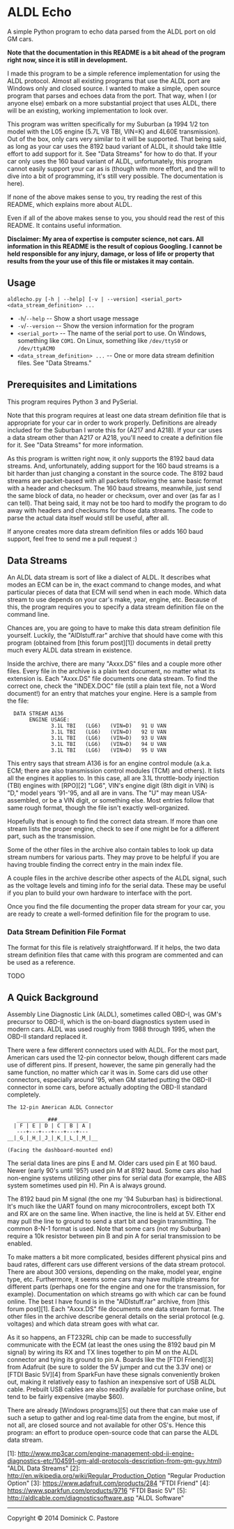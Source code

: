 ALDL Echo
=========

A simple Python program to echo data parsed from the ALDL port on old GM cars.

**Note that the documentation in this README is a bit ahead of the program right
now, since it is still in development.**

I made this program to be a simple reference implementation for using the ALDL
protocol. Almost all existing programs that use the ALDL port are Windows only
and closed source. I wanted to make a simple, open source program that parses
and echoes data from the port. That way, when I (or anyone else) embark on a
more substantial project that uses ALDL, there will be an existing, working
implementation to look over.

This program was written specifically for my Suburban (a 1994 1/2 ton model with
the L05 engine (5.7L V8 TBI, VIN=K) and 4L60E transmission). Out of the box,
only cars very similar to it will be supported. That being said, as long as your
car uses the 8192 baud variant of ALDL, it should take little effort to add
support for it. See "Data Streams" for how to do that. If your car only uses the
160 baud variant of ALDL, unfortunately, this program cannot easily support your
car as is (though with more effort, and the will to dive into a bit of
programming, it's still very possible. The documentation is here).

If none of the above makes sense to you, try reading the rest of this README,
which explains more about ALDL.

Even if all of the above makes sense to you, you should read the rest of this
README. It contains useful information.

**Disclaimer: My area of expertise is computer science, not cars. All
information in this README is the result of copious Googling. I cannot be held
responsible for any injury, damage, or loss of life or property that results
from the your use of this file or mistakes it may contain.**

Usage
-----

    aldlecho.py [-h | --help] [-v | --version] <serial_port> <data_stream_definition> ...

 *  `-h`/`--help` -- Show a short usage message
 *  `-v`/`--version` -- Show the version information for the program
 *  `<serial_port>` -- The name of the serial port to use. On Windows, something
    like `COM1`. On Linux, something like `/dev/ttyS0` or `/dev/ttyACM0`
 *  `<data_stream_definition> ...` -- One or more data stream definition files.
    See "Data Streams."

Prerequisites and Limitations
-----------------------------

This program requires Python 3 and PySerial.

Note that this program requires at least one data stream definition file that
is appropriate for your car in order to work properly. Definitions are already
included for the Suburban I wrote this for (A217 and A218). If your car uses a
data stream other than A217 or A218, you'll need to create a definition file
for it. See "Data Streams" for more information.

As this program is written right now, it only supports the 8192 baud data
streams. And, unfortunately, adding support for the 160 baud streams is a bit
harder than just changing a constant in the source code. The 8192 baud streams
are packet-based with all packets following the same basic format with a header
and checksum. The 160 baud streams, meanwhile, just send the same block of data,
no header or checksum, over and over (as far as I can tell). That being said, it
may not be too hard to modify the program to do away with headers and checksums
for those data streams. The code to parse the actual data itself would still be
useful, after all.

If anyone creates more data stream definition files or adds 160 baud support,
feel free to send me a pull request :)

Data Streams
------------

An ALDL data stream is sort of like a dialect of ALDL. It describes what modes
an ECM can be in, the exact command to change modes, and what particular pieces
of data that ECM will send when in each mode. Which data stream to use depends on your car's make, year, engine, etc. Because of this, the program requires you
to specify a data stream definition file on the command line.

Chances are, you are going to have to make this data stream definition file
yourself. Luckily, the "AlDlstuff.rar" archive that should have come with this
program (obtained from [this forum post][1]) documents in detail pretty much
every ALDL data stream in existence.

Inside the archive, there are many "Axxx.DS" files and a couple more other
files. Every file in the archive is a plain text document, no matter what its
extension is. Each "Axxx.DS" file documents one data stream. To find the correct
one, check the "INDEX.DOC" file (still a plain text file, not a Word document!)
for an entry that matches your engine. Here is a sample from the file:

      DATA STREAM A136
           ENGINE USAGE:
                  3.1L TBI   (LG6)   (VIN=D)   91 U VAN
                  3.1L TBI   (LG6)   (VIN=D)   92 U VAN
                  3.1L TBI   (LG6)   (VIN=D)   93 U VAN
                  3.1L TBI   (LG6)   (VIN=D)   94 U VAN
                  3.1L TBI   (LG6)   (VIN=D)   95 U VAN

This entry says that stream A136 is for an engine control module (a.k.a. ECM;
there are also transmission control modules (TCM) and others). It lists all the
engines it applies to. In this case, all are 3.1L throttle-body injection (TBI)
engines with [RPO][2] "LG6", VIN's engine digit (8th digit in VIN) is "D," model
years '91-'95, and all are in vans. The "U" may mean USA-assembled, or be a VIN
digit, or something else. Most entries follow that same rough format, though the
file isn't exactly well-organized.

Hopefully that is enough to find the correct data stream. If more than one
stream lists the proper engine, check to see if one might be for a different
part, such as the transmission.

Some of the other files in the archive also contain tables to look up data
stream numbers for various parts. They may prove to be helpful if you are having
trouble finding the correct entry in the main index file.

A couple files in the archive describe other aspects of the ALDL signal, such as
the voltage levels and timing info for the serial data. These may be useful if
you plan to build your own hardware to interface with the port.

Once you find the file documenting the proper data stream for your car, you are
ready to create a well-formed definition file for the program to use.

### Data Stream Definition File Format ###

The format for this file is relatively straightforward. If it helps, the two
data stream definition files that came with this program are commented and can
be used as a reference.

TODO

A Quick Background
------------------

Assembly Line Diagnostic Link (ALDL), sometimes called OBD-I, was GM's precursor
to OBD-II, which is the on-board diagnostics system used in modern cars. ALDL
was used roughly from 1988 through 1995, when the OBD-II standard replaced it.

There were a few different connectors used with ALDL. For the most part,
American cars used the 12-pin connector below, though different cars made use of
different pins. If present, however, the same pin generally had the same
function, no matter which car it was in. Some cars did use other connectors,
especially around '95, when GM started putting the OBD-II connector in some
cars, before actually adopting the OBD-II standard completely.

    The 12-pin American ALDL Connector
    
       __________###__________
      | F | E | D | C | B | A |
       ---+---+---+---+---+--- 
    __|_G_|_H_|_J_|_K_|_L_|_M_|__

    (Facing the dashboard-mounted end)

The serial data lines are pins E and M. Older cars used pin E at 160 baud. Newer
(early 90's until '95?) used pin M at 8192 baud. Some cars also had non-engine
systems utilizing other pins for serial data (for example, the ABS system
sometimes used pin H). Pin A is always ground.

The 8192 baud pin M signal (the one my '94 Suburban has) is bidirectional. It's
much like the UART found on many microcontrollers, except both TX and RX are on
the same line. When inactive, the line is held at 5V. Either end may pull the
line to ground to send a start bit and begin transmitting. The common 8-N-1 
format is used. Note that some cars (not my Suburban) require a 10k resistor
between pin B and pin A for serial transmission to be enabled.

To make matters a bit more complicated, besides different physical pins and baud
rates, different cars use different versions of the data stream protocol. There
are about 300 versions, depending on the make, model year, engine type, etc.
Furthermore, it seems some cars may have multiple streams for different parts
(perhaps one for the engine and one for the transmission, for example).
Documentation on which streams go with which car can be found online. The best I
have found is in the "AlDlstuff.rar" archive, from [this forum post][1].
Each "Axxx.DS" file documents one data stream format. The other files in the
archive describe general details on the serial protocol (e.g. voltages) and
which data stream goes with what car.

As it so happens, an FT232RL chip can be made to successfully communicate
with the ECM (at least the ones using the 8192 baud pin M signal) by wiring its
RX and TX lines together to pin M on the ALDL connector and tying its ground to
pin A. Boards like the [FTDI Friend][3] from Adafruit (be sure to solder the 5V
jumper and cut the 3.3V one) or [FTDI Basic 5V][4] from SparkFun have these
signals conveniently broken out, making it relatively easy to fashion an
inexpensive sort of USB ALDL cable. Prebuilt USB cables are also readily
available for purchase online, but tend to be fairly expensive (maybe $60).

There are already [Windows programs][5] out there that can make use of such a
setup to gather and log real-time data from the engine, but most, if not all,
are closed source and not available for other OS's. Hence this program: an
effort to produce open-source code that can parse the ALDL data stream.

[1]: http://www.mp3car.com/engine-management-obd-ii-engine-diagnostics-etc/104591-gm-aldl-protocols-description-from-gm-guy.html) "ALDL Data Streams"
[2]: http://en.wikipedia.org/wiki/Regular_Production_Option "Regular Production Option"
[3]: https://www.adafruit.com/products/284 "FTDI Friend"
[4]: https://www.sparkfun.com/products/9716 "FTDI Basic 5V"
[5]: http://aldlcable.com/diagnosticsoftware.asp "ALDL Software"

------------------------------------------------------------------------

Copyright © 2014 Dominick C. Pastore
